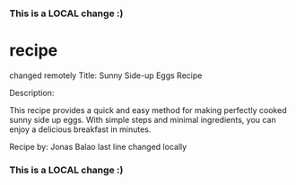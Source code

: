 ### This is a LOCAL change :)
# recipe
changed remotely
Title: Sunny Side-up Eggs Recipe

Description:

This recipe provides a quick and easy method for making perfectly cooked sunny side up eggs. With simple steps and minimal ingredients, you can enjoy a delicious breakfast in minutes.

Recipe by: Jonas Balao
last line changed locally
### This is a LOCAL change :)